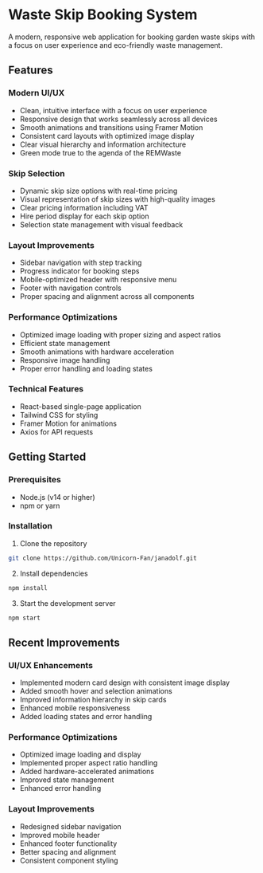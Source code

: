 # Waste Skip Booking System

A modern, responsive web application for booking garden waste skips with a focus on user experience and eco-friendly waste management.

## Features

### Modern UI/UX
- Clean, intuitive interface with a focus on user experience
- Responsive design that works seamlessly across all devices
- Smooth animations and transitions using Framer Motion
- Consistent card layouts with optimized image display
- Clear visual hierarchy and information architecture
- Green mode true to the agenda of the REMWaste

### Skip Selection
- Dynamic skip size options with real-time pricing
- Visual representation of skip sizes with high-quality images
- Clear pricing information including VAT
- Hire period display for each skip option
- Selection state management with visual feedback

### Layout Improvements
- Sidebar navigation with step tracking
- Progress indicator for booking steps
- Mobile-optimized header with responsive menu
- Footer with navigation controls
- Proper spacing and alignment across all components

### Performance Optimizations
- Optimized image loading with proper sizing and aspect ratios
- Efficient state management
- Smooth animations with hardware acceleration
- Responsive image handling
- Proper error handling and loading states

### Technical Features
- React-based single-page application
- Tailwind CSS for styling
- Framer Motion for animations
- Axios for API requests

## Getting Started

### Prerequisites
- Node.js (v14 or higher)
- npm or yarn

### Installation
1. Clone the repository
```bash
git clone https://github.com/Unicorn-Fan/janadolf.git
```

2. Install dependencies
```bash
npm install
```

3. Start the development server
```bash
npm start
```


## Recent Improvements

### UI/UX Enhancements
- Implemented modern card design with consistent image display
- Added smooth hover and selection animations
- Improved information hierarchy in skip cards
- Enhanced mobile responsiveness
- Added loading states and error handling

### Performance Optimizations
- Optimized image loading and display
- Implemented proper aspect ratio handling
- Added hardware-accelerated animations
- Improved state management
- Enhanced error handling

### Layout Improvements
- Redesigned sidebar navigation
- Improved mobile header
- Enhanced footer functionality
- Better spacing and alignment
- Consistent component styling


